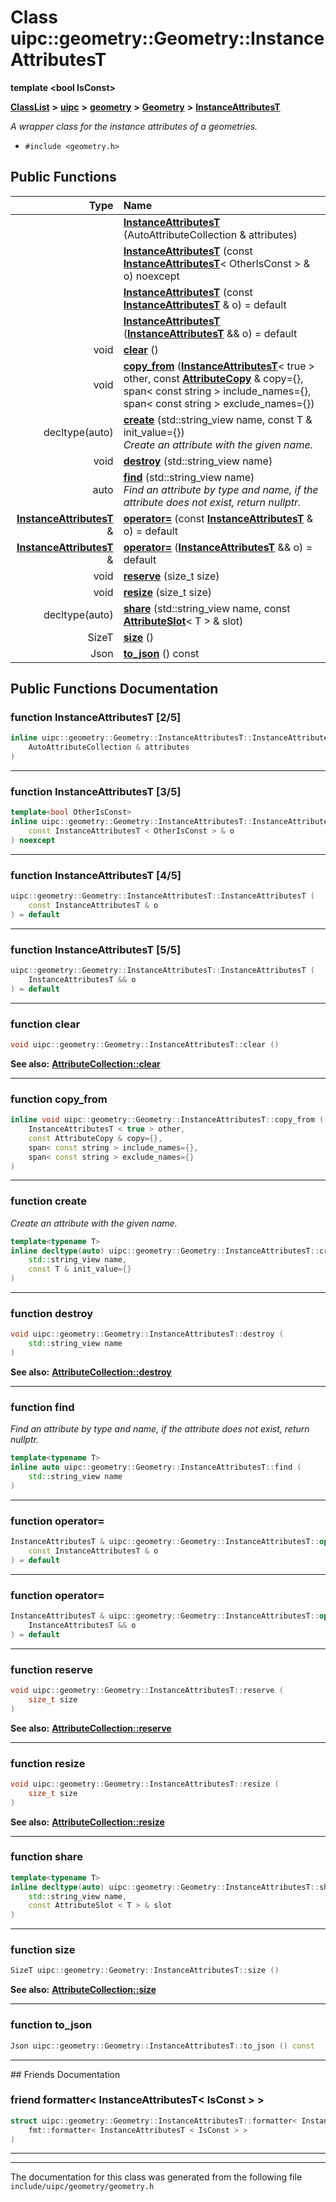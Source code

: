 

# Class uipc::geometry::Geometry::InstanceAttributesT

**template &lt;bool IsConst&gt;**



[**ClassList**](annotated.md) **>** [**uipc**](namespaceuipc.md) **>** [**geometry**](namespaceuipc_1_1geometry.md) **>** [**Geometry**](classuipc_1_1geometry_1_1_geometry.md) **>** [**InstanceAttributesT**](classuipc_1_1geometry_1_1_geometry_1_1_instance_attributes_t.md)



_A wrapper class for the instance attributes of a geometries._ 

* `#include <geometry.h>`





































## Public Functions

| Type | Name |
| ---: | :--- |
|   | [**InstanceAttributesT**](#function-instanceattributest-25) (AutoAttributeCollection & attributes) <br> |
|   | [**InstanceAttributesT**](#function-instanceattributest-35) (const [**InstanceAttributesT**](classuipc_1_1geometry_1_1_geometry_1_1_instance_attributes_t.md)&lt; OtherIsConst &gt; & o) noexcept<br> |
|   | [**InstanceAttributesT**](#function-instanceattributest-45) (const [**InstanceAttributesT**](classuipc_1_1geometry_1_1_geometry_1_1_instance_attributes_t.md) & o) = default<br> |
|   | [**InstanceAttributesT**](#function-instanceattributest-55) ([**InstanceAttributesT**](classuipc_1_1geometry_1_1_geometry_1_1_instance_attributes_t.md) && o) = default<br> |
|  void | [**clear**](#function-clear) () <br> |
|  void | [**copy\_from**](#function-copy_from) ([**InstanceAttributesT**](classuipc_1_1geometry_1_1_geometry_1_1_instance_attributes_t.md)&lt; true &gt; other, const [**AttributeCopy**](classuipc_1_1geometry_1_1_attribute_copy.md) & copy={}, span&lt; const string &gt; include\_names={}, span&lt; const string &gt; exclude\_names={}) <br> |
|  decltype(auto) | [**create**](#function-create) (std::string\_view name, const T & init\_value={}) <br>_Create an attribute with the given name._  |
|  void | [**destroy**](#function-destroy) (std::string\_view name) <br> |
|  auto | [**find**](#function-find) (std::string\_view name) <br>_Find an attribute by type and name, if the attribute does not exist, return nullptr._  |
|  [**InstanceAttributesT**](classuipc_1_1geometry_1_1_geometry_1_1_instance_attributes_t.md) & | [**operator=**](#function-operator) (const [**InstanceAttributesT**](classuipc_1_1geometry_1_1_geometry_1_1_instance_attributes_t.md) & o) = default<br> |
|  [**InstanceAttributesT**](classuipc_1_1geometry_1_1_geometry_1_1_instance_attributes_t.md) & | [**operator=**](#function-operator_1) ([**InstanceAttributesT**](classuipc_1_1geometry_1_1_geometry_1_1_instance_attributes_t.md) && o) = default<br> |
|  void | [**reserve**](#function-reserve) (size\_t size) <br> |
|  void | [**resize**](#function-resize) (size\_t size) <br> |
|  decltype(auto) | [**share**](#function-share) (std::string\_view name, const [**AttributeSlot**](classuipc_1_1geometry_1_1_attribute_slot.md)&lt; T &gt; & slot) <br> |
|  SizeT | [**size**](#function-size) () <br> |
|  Json | [**to\_json**](#function-to_json) () const<br> |




























## Public Functions Documentation




### function InstanceAttributesT [2/5]

```C++
inline uipc::geometry::Geometry::InstanceAttributesT::InstanceAttributesT (
    AutoAttributeCollection & attributes
) 
```




<hr>



### function InstanceAttributesT [3/5]

```C++
template<bool OtherIsConst>
inline uipc::geometry::Geometry::InstanceAttributesT::InstanceAttributesT (
    const InstanceAttributesT < OtherIsConst > & o
) noexcept
```




<hr>



### function InstanceAttributesT [4/5]

```C++
uipc::geometry::Geometry::InstanceAttributesT::InstanceAttributesT (
    const InstanceAttributesT & o
) = default
```




<hr>



### function InstanceAttributesT [5/5]

```C++
uipc::geometry::Geometry::InstanceAttributesT::InstanceAttributesT (
    InstanceAttributesT && o
) = default
```




<hr>



### function clear 

```C++
void uipc::geometry::Geometry::InstanceAttributesT::clear () 
```





**See also:** [**AttributeCollection::clear**](classuipc_1_1geometry_1_1_attribute_collection.md#function-clear) 



        

<hr>



### function copy\_from 

```C++
inline void uipc::geometry::Geometry::InstanceAttributesT::copy_from (
    InstanceAttributesT < true > other,
    const AttributeCopy & copy={},
    span< const string > include_names={},
    span< const string > exclude_names={}
) 
```




<hr>



### function create 

_Create an attribute with the given name._ 
```C++
template<typename T>
inline decltype(auto) uipc::geometry::Geometry::InstanceAttributesT::create (
    std::string_view name,
    const T & init_value={}
) 
```




<hr>



### function destroy 

```C++
void uipc::geometry::Geometry::InstanceAttributesT::destroy (
    std::string_view name
) 
```





**See also:** [**AttributeCollection::destroy**](classuipc_1_1geometry_1_1_attribute_collection.md#function-destroy) 



        

<hr>



### function find 

_Find an attribute by type and name, if the attribute does not exist, return nullptr._ 
```C++
template<typename T>
inline auto uipc::geometry::Geometry::InstanceAttributesT::find (
    std::string_view name
) 
```




<hr>



### function operator= 

```C++
InstanceAttributesT & uipc::geometry::Geometry::InstanceAttributesT::operator= (
    const InstanceAttributesT & o
) = default
```




<hr>



### function operator= 

```C++
InstanceAttributesT & uipc::geometry::Geometry::InstanceAttributesT::operator= (
    InstanceAttributesT && o
) = default
```




<hr>



### function reserve 

```C++
void uipc::geometry::Geometry::InstanceAttributesT::reserve (
    size_t size
) 
```





**See also:** [**AttributeCollection::reserve**](classuipc_1_1geometry_1_1_attribute_collection.md#function-reserve) 



        

<hr>



### function resize 

```C++
void uipc::geometry::Geometry::InstanceAttributesT::resize (
    size_t size
) 
```





**See also:** [**AttributeCollection::resize**](classuipc_1_1geometry_1_1_attribute_collection.md#function-resize) 



        

<hr>



### function share 

```C++
template<typename T>
inline decltype(auto) uipc::geometry::Geometry::InstanceAttributesT::share (
    std::string_view name,
    const AttributeSlot < T > & slot
) 
```




<hr>



### function size 

```C++
SizeT uipc::geometry::Geometry::InstanceAttributesT::size () 
```





**See also:** [**AttributeCollection::size**](classuipc_1_1geometry_1_1_attribute_collection.md#function-size) 



        

<hr>



### function to\_json 

```C++
Json uipc::geometry::Geometry::InstanceAttributesT::to_json () const
```




<hr>## Friends Documentation





### friend formatter&lt; InstanceAttributesT&lt; IsConst &gt; &gt; 

```C++
struct uipc::geometry::Geometry::InstanceAttributesT::formatter< InstanceAttributesT< IsConst > > (
    fmt::formatter< InstanceAttributesT < IsConst > >
) 
```




<hr>

------------------------------
The documentation for this class was generated from the following file `include/uipc/geometry/geometry.h`

